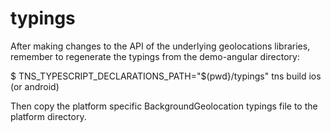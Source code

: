 # typings

After making changes to the API of the underlying geolocations libraries, remember to regenerate the 
typings from the demo-angular directory:

$ TNS_TYPESCRIPT_DECLARATIONS_PATH="$(pwd}/typings" tns build ios (or android)

Then copy the platform specific BackgroundGeolocation typings file to the platform directory. 
